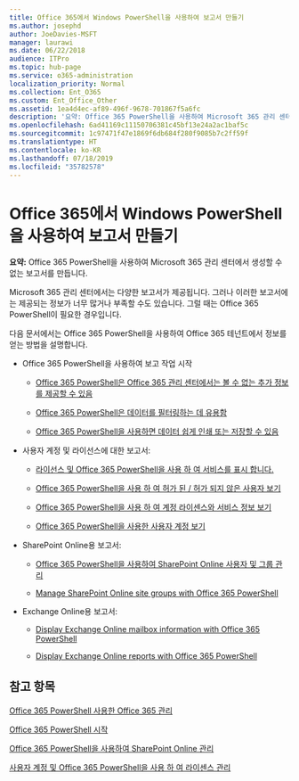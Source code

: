 ```yaml
---
title: Office 365에서 Windows PowerShell을 사용하여 보고서 만들기
ms.author: josephd
author: JoeDavies-MSFT
manager: laurawi
ms.date: 06/22/2018
audience: ITPro
ms.topic: hub-page
ms.service: o365-administration
localization_priority: Normal
ms.collection: Ent_O365
ms.custom: Ent_Office_Other
ms.assetid: 1ea4d4ec-af89-496f-9678-701867f5a6fc
description: '요약: Office 365 PowerShell을 사용하여 Microsoft 365 관리 센터에서 생성할 수 없는 보고서를 만듭니다.'
ms.openlocfilehash: 6ad41169c11150706381c45bf13e24a2ac1baf5c
ms.sourcegitcommit: 1c97471f47e1869f6db684f280f9085b7c2ff59f
ms.translationtype: HT
ms.contentlocale: ko-KR
ms.lasthandoff: 07/18/2019
ms.locfileid: "35782578"
---
```

# <a name="use-windows-powershell-to-create-reports-in-office-365"></a>Office 365에서 Windows PowerShell을 사용하여 보고서 만들기

 **요약:** Office 365 PowerShell을 사용하여 Microsoft 365 관리 센터에서 생성할 수 없는 보고서를 만듭니다.
  
Microsoft 365 관리 센터에서는 다양한 보고서가 제공됩니다. 그러나 이러한 보고서에는 제공되는 정보가 너무 많거나 부족할 수도 있습니다. 그럴 때는 Office 365 PowerShell이 필요한 경우입니다.
  
다음 문서에서는 Office 365 PowerShell을 사용하여 Office 365 테넌트에서 정보를 얻는 방법을 설명합니다.
  
- Office 365 PowerShell을 사용하여 보고 작업 시작
    
  - [Office 365 PowerShell은 Office 365 관리 센터에서는 볼 수 없는 추가 정보를 제공할 수 있음](https://technet.microsoft.com/library/dn568034.aspx#reveal)
    
  - [Office 365 PowerShell은 데이터를 필터링하는 데 유용함](https://technet.microsoft.com/library/dn568034.aspx#filter)
    
  - [Office 365 PowerShell을 사용하면 데이터 쉽게 인쇄 또는 저장할 수 있음](https://technet.microsoft.com/library/dn568034.aspx#printsave)
    
- 사용자 계정 및 라이선스에 대한 보고서:
    
  - [라이선스 및 Office 365 PowerShell을 사용 하 여 서비스를 표시 합니다.](view-licenses-and-services-with-office-365-powershell.md)
    
  - [Office 365 PowerShell을 사용 하 여 허가 된 / 허가 되지 않은 사용자 보기](view-licensed-and-unlicensed-users-with-office-365-powershell.md)
    
  - [Office 365 PowerShell을 사용 하 여 계정 라이센스와 서비스 정보 보기](view-account-license-and-service-details-with-office-365-powershell.md)
    
  - [Office 365 PowerShell을 사용한 사용자 계정 보기](view-user-accounts-with-office-365-powershell.md)
    
- SharePoint Online용 보고서:
    
  - [Office 365 PowerShell을 사용하여 SharePoint Online 사용자 및 그룹 관리](http://technet.microsoft.com/library/9680af2e-a965-4e62-92ee-da72105c7800.aspx)
    
  - [Manage SharePoint Online site groups with Office 365 PowerShell](http://technet.microsoft.com/library/122f4099-c78d-4cce-bab0-4343b04596ae.aspx)
    
- Exchange Online용 보고서:
    
  - [Display Exchange Online mailbox information with Office 365 PowerShell](http://technet.microsoft.com/library/13843002-56ca-4b75-81c5-84386522b01b.aspx)
    
  - [Display Exchange Online reports with Office 365 PowerShell](http://technet.microsoft.com/library/4873a063-9fc4-4ed9-826a-6e935fef61d4.aspx)
    
## <a name="see-also"></a>참고 항목

#### 

[Office 365 PowerShell 사용한 Office 365 관리](manage-office-365-with-office-365-powershell.md)
  
[Office 365 PowerShell 시작](getting-started-with-office-365-powershell.md)
  
[Office 365 PowerShell을 사용하여 SharePoint Online 관리](manage-sharepoint-online-with-office-365-powershell.md)
  
[사용자 계정 및 Office 365 PowerShell을 사용 하 여 라이센스 관리](manage-user-accounts-and-licenses-with-office-365-powershell.md)
  

